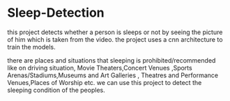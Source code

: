# Sleep-Detection

this project detects whether a person is sleeps or not by seeing the picture of him which is taken from the video.
the project uses a cnn architecture to train the models.

there are places and situations that sleeping is prohibited/recommended like
on driving situation, Movie Theaters,Concert Venues ,Sports Arenas/Stadiums,Museums and Art Galleries , Theatres and Performance Venues,Places of Worship etc.
we can use this project to detect the sleeping condition of the peoples.